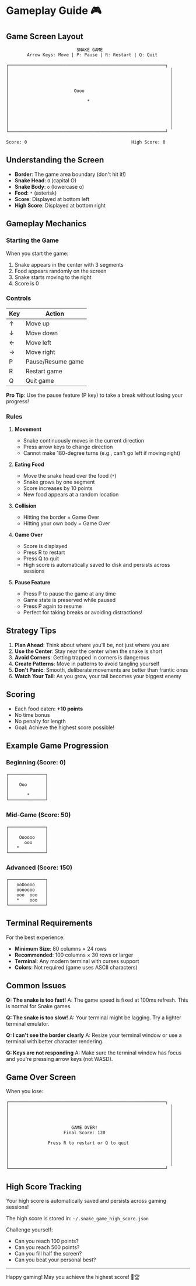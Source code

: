 # Gameplay Guide 🎮

## Game Screen Layout

```
                           SNAKE GAME
        Arrow Keys: Move | P: Pause | R: Restart | Q: Quit

┌────────────────────────────────────────────────────────────┐
│                                                              │
│                                                              │
│                                                              │
│                                                              │
│                         Oooo                                 │
│                                                              │
│                              *                               │
│                                                              │
│                                                              │
│                                                              │
│                                                              │
│                                                              │
└────────────────────────────────────────────────────────────┘

Score: 0                                        High Score: 0
```

## Understanding the Screen

- **Border**: The game area boundary (don't hit it!)
- **Snake Head**: `O` (capital O)
- **Snake Body**: `o` (lowercase o)
- **Food**: `*` (asterisk)
- **Score**: Displayed at bottom left
- **High Score**: Displayed at bottom right

## Gameplay Mechanics

### Starting the Game

When you start the game:
1. Snake appears in the center with 3 segments
2. Food appears randomly on the screen
3. Snake starts moving to the right
4. Score is 0

### Controls

| Key | Action |
|-----|--------|
| ↑   | Move up |
| ↓   | Move down |
| ←   | Move left |
| →   | Move right |
| P   | Pause/Resume game |
| R   | Restart game |
| Q   | Quit game |

**Pro Tip**: Use the pause feature (P key) to take a break without losing your progress!

### Rules

1. **Movement**
   - Snake continuously moves in the current direction
   - Press arrow keys to change direction
   - Cannot make 180-degree turns (e.g., can't go left if moving right)

2. **Eating Food**
   - Move the snake head over the food (`*`)
   - Snake grows by one segment
   - Score increases by 10 points
   - New food appears at a random location

3. **Collision**
   - Hitting the border = Game Over
   - Hitting your own body = Game Over

4. **Game Over**
   - Score is displayed
   - Press R to restart
   - Press Q to quit
   - High score is automatically saved to disk and persists across sessions

5. **Pause Feature**
   - Press P to pause the game at any time
   - Game state is preserved while paused
   - Press P again to resume
   - Perfect for taking breaks or avoiding distractions!

## Strategy Tips

1. **Plan Ahead**: Think about where you'll be, not just where you are
2. **Use the Center**: Stay near the center when the snake is short
3. **Avoid Corners**: Getting trapped in corners is dangerous
4. **Create Patterns**: Move in patterns to avoid tangling yourself
5. **Don't Panic**: Smooth, deliberate movements are better than frantic ones
6. **Watch Your Tail**: As you grow, your tail becomes your biggest enemy

## Scoring

- Each food eaten: **+10 points**
- No time bonus
- No penalty for length
- Goal: Achieve the highest score possible!

## Example Game Progression

### Beginning (Score: 0)
```
┌──────────────┐
│              │
│    Ooo       │
│              │
│       *      │
└──────────────┘
```

### Mid-Game (Score: 50)
```
┌──────────────┐
│              │
│    Oooooo    │
│      ooo     │
│   *          │
└──────────────┘
```

### Advanced (Score: 150)
```
┌──────────────┐
│   ooOoooo    │
│   ooooooo    │
│   ooo  ooo   │
│   *    ooo   │
└──────────────┘
```

## Terminal Requirements

For the best experience:
- **Minimum Size**: 80 columns × 24 rows
- **Recommended**: 100 columns × 30 rows or larger
- **Terminal**: Any modern terminal with curses support
- **Colors**: Not required (game uses ASCII characters)

## Common Issues

**Q: The snake is too fast!**
A: The game speed is fixed at 100ms refresh. This is normal for Snake games.

**Q: The snake is too slow!**
A: Your terminal might be lagging. Try a lighter terminal emulator.

**Q: I can't see the border clearly**
A: Resize your terminal window or use a terminal with better character rendering.

**Q: Keys are not responding**
A: Make sure the terminal window has focus and you're pressing arrow keys (not WASD).

## Game Over Screen

When you lose:
```
┌────────────────────────────────────────────────────────────┐
│                                                              │
│                                                              │
│                                                              │
│                                                              │
│                        GAME OVER!                            │
│                     Final Score: 120                         │
│                                                              │
│               Press R to restart or Q to quit                │
│                                                              │
│                                                              │
│                                                              │
│                                                              │
└────────────────────────────────────────────────────────────┘
```

## High Score Tracking

Your high score is automatically saved and persists across gaming sessions!

The high score is stored in: `~/.snake_game_high_score.json`

Challenge yourself:
- Can you reach 100 points?
- Can you reach 500 points?
- Can you fill half the screen?
- Can you beat your personal best?

---

Happy gaming! May you achieve the highest score! 🐍🏆
